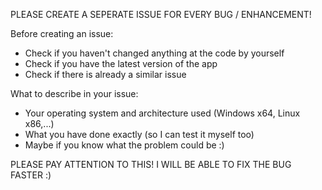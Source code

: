 PLEASE CREATE A SEPERATE ISSUE FOR EVERY BUG / ENHANCEMENT!

Before creating an issue:
- Check if you haven't changed anything at the code by yourself
- Check if you have the latest version of the app
- Check if there is already a similar issue

What to describe in your issue:
- Your operating system and architecture used (Windows x64, Linux x86,...)
- What you have done exactly (so I can test it myself too)
- Maybe if you know what the problem could be :)

PLEASE PAY ATTENTION TO THIS! I WILL BE ABLE TO FIX THE BUG FASTER :)